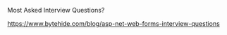 Most Asked Interview Questions?

https://www.bytehide.com/blog/asp-net-web-forms-interview-questions